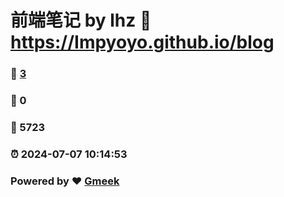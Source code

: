 # 前端笔记 by lhz :link: https://Impyoyo.github.io/blog 
### :page_facing_up: [3](https://Impyoyo.github.io/blog/tag.html) 
### :speech_balloon: 0 
### :hibiscus: 5723 
### :alarm_clock: 2024-07-07 10:14:53 
### Powered by :heart: [Gmeek](https://github.com/Meekdai/Gmeek)
